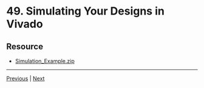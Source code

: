 #  49. Simulating Your Designs in Vivado

## Resource

-   [Simulation_Example.zip](https://rfpga.s3.us-west-1.amazonaws.com/Learn-Vivado-from-Top-to-Bottom_Your-Complete-Guide/Simulation_Example.zip)

---

[Previous](./48_Creating-Simulation-Files-(Test-Benches).md) | [Next](./50_Modifying-the-Simulation-Waveform.md)